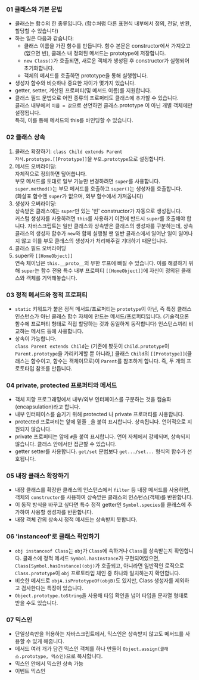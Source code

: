 ### 01 클래스와 기본 문법

- 클래스는 함수의 한 종류입니다. (함수처럼 다른 표현식 내부에서 정의, 전달, 반환, 할당할 수 있습니다)
- 하는 일은 다음과 같습니다:   
  - 클래스 이름을 가진 함수를 만듭니다. 함수 본문은 constructor에서 가져오고(없으면 빈), 클래스 내 정의된 메서드는 prototype에 저장합니다.  
  - `new Class()`가 호출되면, 새로운 객체가 생성된 후 constructor가 실행되어 초기화합니다.   
  - 객체의 메서드를 호출하면 prototype을 통해 실행합니다.
- 생성자 함수와 비슷하나 중요한 차이가 몇가지 있습니다.
- getter, setter, 계산된 프로퍼티(및 메서드 이름)를 지원합니다.
- 클래스 필드 문법으로 어떤 종류의 프로퍼티도 클래스에 추가할 수 있습니다.  
  클래스 내부에서 `이름 = 값`으로 선언하면 클래스.prototype 이 아닌 개별 객체에만 설정됩니다.   
  특히, 이를 통해 메서드의 this를 바인딩할 수 있습니다.

### 02 클래스 상속

1. 클래스 확장하기: `class Child extends Parent`  
   `자식.prototype.[[Prototype]]`을 `부모.prototype`으로 설정합니다.
2. 메서드 오버라이딩:  
   자체적으로 정의하면 덮어씁니다.  
   부모 메서드를 토대로 일부 기능만 변경하려면 `super`를 사용합니다.    
   `super.method()`는 부모 메서드를 호출하고 `super()`는 생성자를 호출합니다.  
   (화살표 함수엔 `super`가 없으며, 외부 함수에서 가져옵니다)
3. 생성자 오버라이딩:  
   상속받은 클래스에는 `super`만 있는 '빈' constructor가 자동으로 생성됩니다.  
   커스텀 생성자를 사용하려면 `this`를 사용하기 이전에 반드시 `super`를 호출해야 합니다. 자바스크립트는 일반 클래스와 상속받은 클래스의 생성자를 구분하는데, 상속 클래스의 생성자 함수가 `new`와 함께 실행될 땐 일반 클래스에서 일어난 일이 일어나지 않고 이를 부모 클래스의 생성자가 처리해주길 기대하기 때문입니다.
4. 클래스 필드 오버라이딩
5. super와 `[[HomeObject]]`  
   연속 체이닝은 `this.__proto__`의 무한 루프에 빠질 수 있습니다.
   이를 해결하기 위해 `super`는 함수 전용 특수 내부 프로퍼티 `[[HomeObject]]`에 자신이 정의된 클래스와 객체를 기억해놓습니다.

### 03 정적 메서드와 정적 프로퍼티

- `static` 키워드가 붙은 정적 메서드/프로퍼티는 `prototype`이 아닌, 즉 특정 클래스 인스턴스가 아닌 클래스 함수 자체에 만드는 메서드/프로퍼티입니다. (기술적으론 함수에 프로퍼티 형태로 직접 할당하는 것과 동일하게 동작합니다) 인스턴스끼리 비교하는 메서드 등에 사용합니다.
- 상속이 가능합니다.  
  `class Parent extends Child`는 (기존에 봤듯이 `Child.prototype`이 `Parent.prototype`을 가리키게할 뿐 아니라,) 클래스 `Child`의 `[[Prototype]]`(클래스는 함수이고, 함수는 객체이므로)이 `Parent`를 참조하게 합니다. 즉, 두 개의 프로토타입 참조를 만듭니다.

### 04 private, protected 프로퍼티와 메서드

- 객체 지향 프로그래밍에서 내부/외부 인터페이스를 구분하는 것을 캡슐화(encapsulation)라고 합니다.
- 내부 인터페이스를 숨기기 위해 protected 나 private 프로퍼티를 사용합니다.
- protected 프로퍼티는 앞에 밑줄 `_`을 붙여 표시합니다. 상속됩니다. 언어적으로 지원되지 않습니다.
- private 프로퍼티는 앞에 `#`을 붙여 표시합니다. 언어 자체에서 강제되며, 상속되지 않습니다. 클래스 안에서만 접근할 수 있습니다.
- getter setter를 사용합니다. `get/set` 문법보다 `get.../set...` 형식의 함수가 선호됩니다. 

### 05 내장 클래스 확장하기

- 내장 클래스를 확장한 클래스의 인스턴스에서 `filter` 등 내장 메서드를 사용하면, 
  객체의 `constructor`를 사용하여 상속받은 클래스의 인스턴스(객체)를 반환합니다.
- 이 동작 방식을 바꾸고 싶다면 특수 정적 getter인 `Symbol.species`를 클래스에 추가하여 사용할 생성자를 반환합니다.
- 내장 객체 간의 상속시 정적 메서드는 상속받지 못합니다.

### 06 'instanceof'로 클래스 확인하기

- `obj instanceof Class`는 `obj`가 `Class`에 속하거나 `Class`를 상속받는지 확인합니다.
  클래스에 정적 메서드 `Symbol.hasInstance`가 구현되어있으면, `Class[Symbol.hasInstance](obj)`가 호출되고,
  아니라면 일반적인 로직으로 `Class.prototype`이 `obj` 프로토타입 체인 중 하나와 일치하는지 확인합니다.
- 비슷한 메서드로 `objA.isPrototypeOf(objB)`도 있지만, Class 생성자를 제외하고 검사한다는 특징이 있습니다.
- `Object.prototype.toString`을 사용해 타입 확인을 넘어 타입을 문자열 형태로 받을 수도 있습니다.

### 07 믹스인

- 단일상속만을 허용하는 자바스크립트에서, 믹스인은 상속받지 않고도 메서드를 사용할 수 있게 해줍니다.
- 메서드 여러 개가 담긴 믹스인 객체를 하나 만들어 `Object.assign(클래스.prototype, 믹스인)`으로 복사합니다.
- 믹스인 안에서 믹스인 상속 가능
- 이벤트 믹스인

